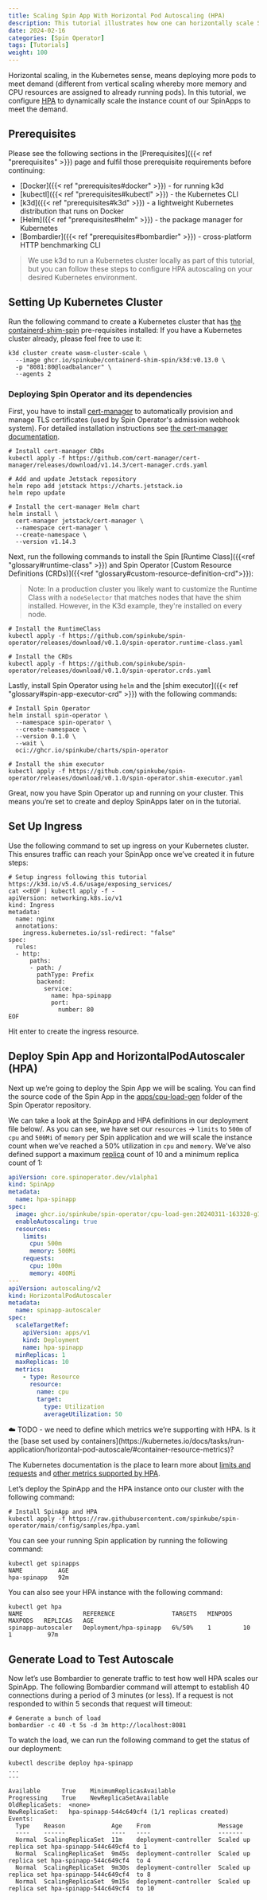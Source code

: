 ```yaml
---
title: Scaling Spin App With Horizontal Pod Autoscaling (HPA)
description: This tutorial illustrates how one can horizontally scale Spin Apps in Kubernetes using Horizontal Pod Autscaling (HPA)
date: 2024-02-16
categories: [Spin Operator]
tags: [Tutorials]
weight: 100
---
```


Horizontal scaling, in the Kubernetes sense, means deploying more pods to meet demand (different from vertical scaling whereby more memory and CPU resources are assigned to already running pods). In this tutorial, we configure [HPA](https://kubernetes.io/docs/tasks/run-application/horizontal-pod-autoscale/) to dynamically scale the instance count of our SpinApps to meet the demand.

## Prerequisites

Please see the following sections in the [Prerequisites]({{< ref "prerequisites" >}}) page and fulfil those prerequisite requirements before continuing:

- [Docker]({{< ref "prerequisites#docker" >}}) - for running k3d
- [kubectl]({{< ref "prerequisites#kubectl" >}}) - the Kubernetes CLI
- [k3d]({{< ref "prerequisites#k3d" >}}) - a lightweight Kubernetes distribution that runs on Docker
- [Helm]({{< ref "prerequisites#helm" >}}) - the package manager for Kubernetes
- [Bombardier]({{< ref "prerequisites#bombardier" >}}) - cross-platform HTTP benchmarking CLI

> We use k3d to run a Kubernetes cluster locally as part of this tutorial, but you can follow these steps to configure HPA autoscaling on your desired Kubernetes environment.

## Setting Up Kubernetes Cluster

Run the following command to create a Kubernetes cluster that has [the containerd-shim-spin](https://github.com/spinkube/containerd-shim-spin) pre-requisites installed: If you have a Kubernetes cluster already, please feel free to use it:

```console
k3d cluster create wasm-cluster-scale \
  --image ghcr.io/spinkube/containerd-shim-spin/k3d:v0.13.0 \
  -p "8081:80@loadbalancer" \
  --agents 2
```

### Deploying Spin Operator and its dependencies

First, you have to install [cert-manager](https://github.com/cert-manager/cert-manager) to automatically provision and manage TLS certificates (used by Spin Operator's admission webhook system). For detailed installation instructions see [the cert-manager documentation](https://cert-manager.io/docs/installation/).

```console
# Install cert-manager CRDs
kubectl apply -f https://github.com/cert-manager/cert-manager/releases/download/v1.14.3/cert-manager.crds.yaml

# Add and update Jetstack repository
helm repo add jetstack https://charts.jetstack.io
helm repo update

# Install the cert-manager Helm chart
helm install \
  cert-manager jetstack/cert-manager \
  --namespace cert-manager \
  --create-namespace \
  --version v1.14.3
```

Next, run the following commands to install the Spin [Runtime Class]({{<ref "glossary#runtime-class" >}}) and Spin Operator [Custom Resource Definitions (CRDs)]({{<ref "glossary#custom-resource-definition-crd">}}):

> Note: In a production cluster you likely want to customize the Runtime Class with a `nodeSelector` that matches nodes that have the shim installed. However, in the K3d example, they're installed on every node. 

```console
# Install the RuntimeClass
kubectl apply -f https://github.com/spinkube/spin-operator/releases/download/v0.1.0/spin-operator.runtime-class.yaml

# Install the CRDs
kubectl apply -f https://github.com/spinkube/spin-operator/releases/download/v0.1.0/spin-operator.crds.yaml
```

Lastly, install Spin Operator using `helm` and the [shim executor]({{< ref "glossary#spin-app-executor-crd" >}}) with the following commands:

```console
# Install Spin Operator
helm install spin-operator \
  --namespace spin-operator \
  --create-namespace \
  --version 0.1.0 \
  --wait \
  oci://ghcr.io/spinkube/charts/spin-operator

# Install the shim executor
kubectl apply -f https://github.com/spinkube/spin-operator/releases/download/v0.1.0/spin-operator.shim-executor.yaml
```

Great, now you have Spin Operator up and running on your cluster. This means you’re set to create and deploy SpinApps later on in the tutorial.

## Set Up Ingress

Use the following command to set up ingress on your Kubernetes cluster. This ensures traffic can reach your SpinApp once we’ve created it in future steps:

```console
# Setup ingress following this tutorial https://k3d.io/v5.4.6/usage/exposing_services/
cat <<EOF | kubectl apply -f -
apiVersion: networking.k8s.io/v1
kind: Ingress
metadata:
  name: nginx
  annotations:
    ingress.kubernetes.io/ssl-redirect: "false"
spec:
  rules:
  - http:
      paths:
      - path: /
        pathType: Prefix
        backend:
          service:
            name: hpa-spinapp
            port:
              number: 80
EOF
```

Hit enter to create the ingress resource.

## Deploy Spin App and HorizontalPodAutoscaler (HPA)

Next up we’re going to deploy the Spin App we will be scaling. You can find the source code of the Spin App in the [apps/cpu-load-gen](https://github.com/spinkube/spin-operator/tree/hpa-tutorial/apps/cpu-load-gen) folder of the Spin Operator repository.

We can take a look at the SpinApp and HPA definitions in our deployment file below/. As you can see, we have set our `resources` -> `limits` to `500m` of `cpu` and `500Mi` of `memory` per Spin application and we will scale the instance count when we’ve reached a 50% utilization in `cpu` and `memory`. We’ve also defined support a maximum [replica](https://kubernetes.io/docs/concepts/workloads/controllers/deployment/#replicas) count of 10 and a minimum replica count of 1:

```yaml
apiVersion: core.spinoperator.dev/v1alpha1
kind: SpinApp
metadata:
  name: hpa-spinapp
spec:
  image: ghcr.io/spinkube/spin-operator/cpu-load-gen:20240311-163328-g1121986
  enableAutoscaling: true
  resources:
    limits:
      cpu: 500m
      memory: 500Mi
    requests:
      cpu: 100m
      memory: 400Mi
---
apiVersion: autoscaling/v2
kind: HorizontalPodAutoscaler
metadata:
  name: spinapp-autoscaler
spec:
  scaleTargetRef:
    apiVersion: apps/v1
    kind: Deployment
    name: hpa-spinapp
  minReplicas: 1
  maxReplicas: 10
  metrics:
    - type: Resource
      resource:
        name: cpu
        target:
          type: Utilization
          averageUtilization: 50
```

<aside>
☁️ TODO - we need to define which metrics we’re supporting with HPA. Is it the [base set used by containers](https://kubernetes.io/docs/tasks/run-application/horizontal-pod-autoscale/#container-resource-metrics)?
</aside>

The Kubernetes documentation is the place to learn more about [limits and requests](https://kubernetes.io/docs/concepts/configuration/manage-resources-containers/#requests-and-limits) and [other metrics supported by HPA](https://kubernetes.io/docs/tasks/run-application/horizontal-pod-autoscale/#container-resource-metrics).

Let’s deploy the SpinApp and the HPA instance onto our cluster with the following command:

```console
# Install SpinApp and HPA
kubectl apply -f https://raw.githubusercontent.com/spinkube/spin-operator/main/config/samples/hpa.yaml
```

You can see your running Spin application by running the following command:

```console
kubectl get spinapps
NAME          AGE
hpa-spinapp   92m
```

You can also see your HPA instance with the following command:

```console
kubectl get hpa
NAME                 REFERENCE                TARGETS   MINPODS   MAXPODS   REPLICAS   AGE
spinapp-autoscaler   Deployment/hpa-spinapp   6%/50%    1         10        1          97m
```

## Generate Load to Test Autoscale

Now let’s use Bombardier to generate traffic to test how well HPA scales our SpinApp. The following Bombardier command will attempt to establish 40 connections during a period of 3 minutes (or less). If a request is not responded to within 5 seconds that request will timeout:

```console
# Generate a bunch of load
bombardier -c 40 -t 5s -d 3m http://localhost:8081
```

To watch the load, we can run the following command to get the status of our deployment:

```console
kubectl describe deploy hpa-spinapp
...
---

Available      True    MinimumReplicasAvailable
Progressing    True    NewReplicaSetAvailable
OldReplicaSets:  <none>
NewReplicaSet:   hpa-spinapp-544c649cf4 (1/1 replicas created)
Events:
  Type    Reason             Age    From                   Message
  ----    ------             ----   ----                   -------
  Normal  ScalingReplicaSet  11m    deployment-controller  Scaled up replica set hpa-spinapp-544c649cf4 to 1
  Normal  ScalingReplicaSet  9m45s  deployment-controller  Scaled up replica set hpa-spinapp-544c649cf4  to 4
  Normal  ScalingReplicaSet  9m30s  deployment-controller  Scaled up replica set hpa-spinapp-544c649cf4  to 8
  Normal  ScalingReplicaSet  9m15s  deployment-controller  Scaled up replica set hpa-spinapp-544c649cf4  to 10
```
